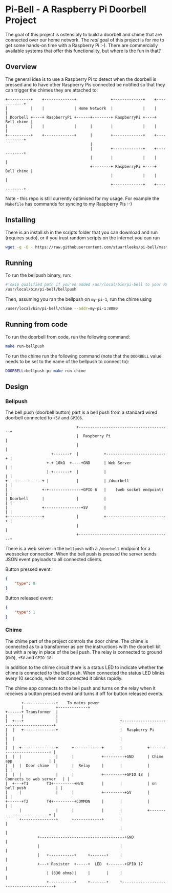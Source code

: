 # Pi-Bell - A Raspberry Pi Doorbell Project

The goal of this project is ostensibly to build a doorbell and chime that are connected over our home network. The _real_ goal of this project is for me to get some hands-on time with a Raspberry Pi :-). There are commercially available systems that offer this functionality, but where is the fun in that?

## Overview

The general idea is to use a Raspberry Pi to detect when the doorbell is pressed and to have other Raspberry Pis connected be notified so that they can trigger the chimes they are attached to:

```asciiart
+----------+    +-------------+               +-------------+    +------------+
|          |    |             | Home Network  |             |    |            |
| Doorbell +----+ RaspberryPi +------+--------+ RaspberryPi +----+ Bell chime |
|          |    |             |      |        |             |    |            |
+----------+    +-------------+      |        +-------------+    +------------+
                                     |
                                     |        +-------------+    +------------+
                                     |        |             |    |            |
                                     +--------+ RaspberryPi +----+ Bell chime |
                                              |             |    |            |
                                              +-------------+    +------------+
```

Note - this repo is still currently optimised for my usage. For example the `Makefile` has commands for syncing to my Raspberry Pis :-)

## Installing

There is an install.sh in the scripts folder that you can download and run (requires sudo), or if you trust random scripts on the internet you can run

```bash
wget -q -O - https://raw.githubusercontent.com/stuartleeks/pi-bell/master/scripts/install.sh | sudo bash
```

## Running

To run the bellpush binary, run:

```bash
# skip qualified path if you've added /usr/local/bin/pi-bell to your PATH
/usr/local/bin/pi-bell/bellpush
```

Then, assuming you ran the bellpush on `my-pi-1`, run the chime using

```bash
/user/local/bin/pi-bell/chime --addr=my-pi-1:8080
```

## Running from code

To run the doorbell from code, run the following command:

```bash
make run-bellpush
```

To run the chime run the following command (note that the `DOORBELL` value needs to be set to the name of the bellpush to connect to):

```bash
DOORBELL=bellpush-pi make run-chime
```

## Design

### Bellpush

The bell push (doorbell button) part is a bell push from a standard wired doorbell connected to `+5V` and `GPIO6`.

```asciiart
                               +----------------------------------------+
                               |  Raspberry Pi                          |
                               |                                        |
                    +-------+  |           +--------------------------+ |
                  +-+ 10kΩ  +----+GND      | Web Server               | |
                  | +-------+  |           |                          | |
+---------------+ |            |           | /doorbell                | |
|               +-+--------------+GPIO 6   |    (web socket endpoint) | |
| Doorbell      |              |           |                          | |
|               +----------------+5V       |                          | |
+---------------+              |           +--------------------------+ |
                               |                                        |
                               +----------------------------------------+

```

There is a web server in the `bellpush` with a `/doorbell` endpoint for a websocker connection. When the bell push is pressed the server sends JSON event payloads to all connected clients.

Button pressed event:

```json
{
    "type": 0
}
```

Button released event:

```json
{
    "type": 1
}
```

### Chime

The chime part of the project controls the door chime. The chime is connected as to a transformer as per the instructions with the doorbell kit but with a relay in place of the bell push. The relay is connected to ground (`GND`), `+5V` and `GPIO 18`.

In addition to the chime circuit there is a status LED to indicate whether the chime is connected to the bell push. When connected the status LED blinks every 10 seconds, when not connected it blinks rapidly.

The chime app connects to the bell push and turns on the relay when it receives a button pressed event and turns it off for button released events.

```asciiart
       +--------------+    To mains power
       |              +-------------+
+------+ Transformer  |
|      |              |
|  +---+              |                           +----------------------------------------+
|  |   +--------------+                           |  Raspberry Pi                          |
|  |                                              |                                        |
|  |  +---------------+      +------------+       |           +--------------------------+ |
|  |  |               |      |            +---------+GND      | Chime app                | |
|  |  |  Door chime   |      |  Relay     |       |           |                          | |
|  |  |               |      |            +---------+GPIO 18  | Connects to web server   | |
|  +---+T1        T3+---------+N/O        |       |           | on bell push             | |
|     |               |      |            +---------+5V       |                          | |
+------+T2        T4+---------+COMMON     |       |           |                          | |
      |               |      |            |       |           +--------------------------+ |
      +---------------+      +------------+       |                                        |
                                                  |                                        |
              +-------------------------------------+GND                                   |
              |                                   |                                        |
              |   +-----------+     +-------+     |                                        |
              +---+ Resistor  +-----+  LED  +-------+GPIO 17                               |
                  | (330 ohms)|     |       |     |                                        |
                  +-----------+     +-------+     +----------------------------------------+
```
